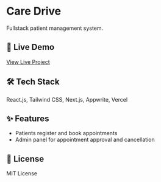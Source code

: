 # Care Drive

Fullstack patient management system.

## 🚀 Live Demo
[View Live Project](https://care-drive.vercel.app/)

## 🛠 Tech Stack
React.js, Tailwind CSS, Next.js, Appwrite, Vercel

## ✨ Features
- Patients register and book appointments
- Admin panel for appointment approval and cancellation

## 📜 License
MIT License
